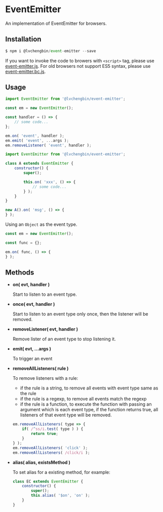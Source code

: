 # EventEmitter

An implementation of EventEmitter for browsers.

## Installation

```js
$ npm i @lvchengbin/event-emitter --save
```

If you want to invoke the code to browers with `<script>` tag, please use [event-emitter.js](https://github.com/LvChengbin/event-emitter/raw/master/dist/event-emitter.js). For old browsers not support ES5 syntax, please use [event-emitter.bc.js](https://raw.githubusercontent.com/LvChengbin/event-emitter/master/dist/event-emitter.bc.js).

## Usage

```js
import EventEmitter from '@lvchengbin/event-emitter';

const em = new EventEmitter();

const handler = () => {
    // some code...
};

em.on( 'event', handler );
em.emit( 'event', ...args );
em.removeListener( 'event', handler );
```

```js
import EventEmitter from '@lvchengbin/event-emitter';

class A extends EventEmitter {
    constructor() {
        super();

        this.on( 'xxx', () => {
            // some code...
        } );
    }
}

new A().on( 'msg', () => {
} );
```

Using an `Object` as the event type.

```js
const em = new EventEmitter();

const func = {};

em.on( func, () => {
} );
```

## Methods

 - **on( evt, handler )**

    Start to listen to an event type.


 - **once( evt, handler )**

    Start to listen to an event type only once, then the listener will be removed.

 - **removeListener( evt, handler )**

    Remove lister of an event type to stop listening it.

 - **emit( evt, ...args )**
    
    To trigger an event

 - **removeAllListeners( rule )**

    To remove listeners with a rule:
    
    - if the rule is a string, to remove all events with event type same as the rule
    - if the rule is a regexp, to remove all events match the regexp
    - if the rule is a function, to execute the function with passing an argument which is each event type, if the function returns true, all listeners of that event type will be removed.

    ```js
    em.removeAllListeners( type => {
        if( /^ss/i.test( type ) ) {
            return true;
        }
    } );
    em.removeAllListeners( 'click' );
    em.removeAllListeners( /click/i );
    ```
 - **alias( alias, existsMethod )**

    To set alias for a existing method, for example:

    ```js
    class EC extends EventEmitter {
        constructor() {
            super();
            this.alias( '$on', 'on' );
        }
    }
    ```
